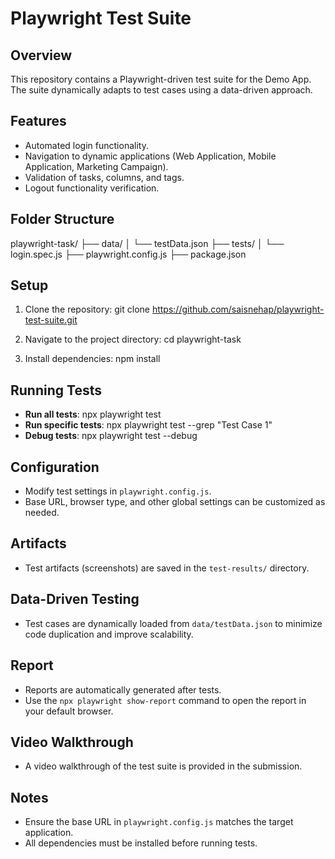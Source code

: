 # Playwright Test Suite

## Overview
This repository contains a Playwright-driven test suite for the Demo App. The suite dynamically adapts to test cases using a data-driven approach.

## Features
- Automated login functionality.
- Navigation to dynamic applications (Web Application, Mobile Application, Marketing Campaign).
- Validation of tasks, columns, and tags.
- Logout functionality verification.

## Folder Structure
playwright-task/ ├── data/ │ └── testData.json ├── tests/ │ └── login.spec.js ├── playwright.config.js ├── package.json

## Setup
1. Clone the repository:
   git clone <https://github.com/saisnehap/playwright-test-suite.git>

2. Navigate to the project directory:
   cd playwright-task

3. Install dependencies:
   npm install

## Running Tests
- **Run all tests**:
  npx playwright test
- **Run specific tests**:
  npx playwright test --grep "Test Case 1"
- **Debug tests**:
    npx playwright test --debug


## Configuration
- Modify test settings in `playwright.config.js`.
- Base URL, browser type, and other global settings can be customized as needed.

## Artifacts
- Test artifacts (screenshots) are saved in the `test-results/` directory.

## Data-Driven Testing
- Test cases are dynamically loaded from `data/testData.json` to minimize code duplication and improve scalability.

## Report
- Reports are automatically generated after tests.
- Use the `npx playwright show-report` command to open the report in your default browser.


## Video Walkthrough
- A video walkthrough of the test suite is provided in the submission.

## Notes
- Ensure the base URL in `playwright.config.js` matches the target application.
- All dependencies must be installed before running tests.

